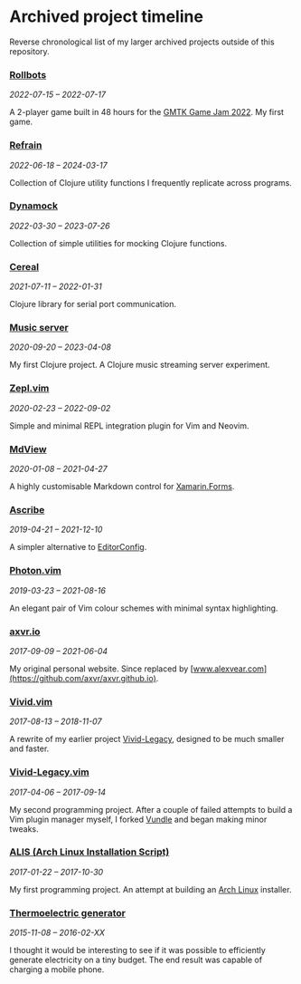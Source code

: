 # Archived project timeline

Reverse chronological list of my larger archived projects outside of this repository.


### [Rollbots](https://github.com/axvr/rollbots)

_2022-07-15 – 2022-07-17_

A 2-player game built in 48 hours for the [GMTK Game Jam 2022](https://itch.io/jam/gmtk-jam-2022).  My first game.


### [Refrain](https://github.com/axvr/refrain)

_2022-06-18 – 2024-03-17_

Collection of Clojure utility functions I frequently replicate across programs.


### [Dynamock](https://github.com/axvr/dynamock)

_2022-03-30 – 2023-07-26_

Collection of simple utilities for mocking Clojure functions.


### [Cereal](https://github.com/axvr/cereal)

_2021-07-11 – 2022-01-31_

Clojure library for serial port communication.


### [Music server](https://github.com/axvr/music-server)

_2020-09-20 – 2023-04-08_

My first Clojure project. A Clojure music streaming server experiment.


### [Zepl.vim](https://github.com/axvr/zepl.vim)

_2020-02-23 – 2022-09-02_

Simple and minimal REPL integration plugin for Vim and Neovim.


### [MdView](https://github.com/axvr/MdView)

_2020-01-08 – 2021-04-27_

A highly customisable Markdown control for [Xamarin.Forms](https://www.xamarin.com/).


### [Ascribe](https://www.alexvear.com/projects/ascribe/)

_2019-04-21 – 2021-12-10_

A simpler alternative to [EditorConfig](https://editorconfig.org/).


### [Photon.vim](https://github.com/axvr/photon.vim)

_2019-03-23 – 2021-08-16_

An elegant pair of Vim colour schemes with minimal syntax highlighting.


### [axvr.io](https://github.com/axvr/axvr.io)

_2017-09-09 – 2021-06-04_

My original personal website.  Since replaced by [www.alexvear.com](https://github.com/axvr/axvr.github.io).


### [Vivid.vim](https://github.com/axvr/vivid.vim)

_2017-08-13 – 2018-11-07_

A rewrite of my earlier project [Vivid-Legacy](#vivid-legacyvim), designed to
be much smaller and faster.


### [Vivid-Legacy.vim](https://github.com/axvr/Vivid-Legacy.vim)

_2017-04-06 – 2017-09-14_

My second programming project. After a couple of failed attempts to build a Vim
plugin manager myself, I forked [Vundle](https://github.com/VundleVim/Vundle.vim)
and began making minor tweaks.


### [ALIS (Arch Linux Installation Script)](https://github.com/axvr/alis)

_2017-01-22 – 2017-10-30_

My first programming project. An attempt at building an
[Arch Linux](https://archlinux.org/) installer.


### [Thermoelectric generator](https://www.alexvear.com/projects/teg/)

_2015-11-08 – 2016-02-XX_

I thought it would be interesting to see if it was possible to efficiently
generate electricity on a tiny budget. The end result was capable of charging
a mobile phone.
